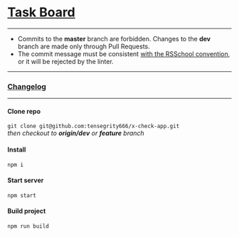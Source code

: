 # [Task Board](https://github.com/tensegrity666/x-check-app/projects/1)
- - -
* Commits to the __master__ branch are forbidden.
Changes to the __dev__ branch are made only through Pull Requests.
* The commit message must be consistent [with the RSSchool convention](https://docs.rs.school/#/git-convention), or it will be rejected by the linter.
- - -
### [Changelog]()
- - -

#### Clone repo
`git clone git@github.com:tensegrity666/x-check-app.git`<br>
_then checkout to __origin/dev__ or __feature__ branch_

#### Install
`npm i`

#### Start server
`npm start`

#### Build project
`npm run build`

